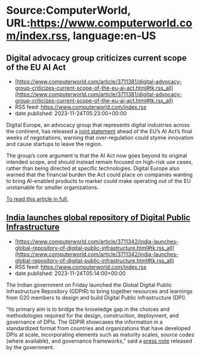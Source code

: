 # Source:ComputerWorld, URL:https://www.computerworld.com/index.rss, language:en-US

## Digital advocacy group criticizes current scope of the EU AI Act
 - [https://www.computerworld.com/article/3711381/digital-advocacy-group-criticizes-current-scope-of-the-eu-ai-act.html#tk.rss_all](https://www.computerworld.com/article/3711381/digital-advocacy-group-criticizes-current-scope-of-the-eu-ai-act.html#tk.rss_all)
 - RSS feed: https://www.computerworld.com/index.rss
 - date published: 2023-11-24T05:23:00+00:00

<article>
	<section class="page">
<p>Digital Europe, an advocacy group that represents digital industries across the continent, has released a <a href="https://www.digitaleurope.org/news/joint-statement-lets-give-ai-in-europe-a-fighting-chance/" rel="nofollow">joint statement</a> ahead of the EU’s AI Act’s final weeks of negotiations, warning that over-regulation could stymie innovation and cause startups to leave the region.</p><p>The group’s core argument is that the AI Act now goes beyond its original intended scope, and should instead remain focused on high-risk use cases, rather than being directed at specific technologies. Digital Europe also warned that the financial burden the Act could place on companies wanting to bring AI-enabled products to market could make operating out of the EU unstainable for smaller organizations.</p><p class="jumpTag"><a href="/article/3711381/digital-advocacy-group-criticizes-current-scope-of-the-eu-ai-act.html#jump">To read this article in full, 

## India launches global repository of Digital Public Infrastructure
 - [https://www.computerworld.com/article/3711342/india-launches-global-repository-of-digital-public-infrastructure.html#tk.rss_all](https://www.computerworld.com/article/3711342/india-launches-global-repository-of-digital-public-infrastructure.html#tk.rss_all)
 - RSS feed: https://www.computerworld.com/index.rss
 - date published: 2023-11-24T05:14:00+00:00

<article>
	<section class="page">
<p>The Indian government on Friday launched the Global Digital Public Infrastructure Repository (GDPIR) to bring together resources and learnings from G20 members to design and build Digital Public Infrastructure (DPI). </p><p>“Its primary aim is to bridge the knowledge gap in the choices and methodologies required for the design, construction, deployment, and governance of DPIs. The GDPIR showcases the information in a standardized format from countries and organizations that have developed DPIs at scale, incorporating elements such as maturity scales, source codes (where available), and governance frameworks,” said a <a href="https://pib.gov.in/PressReleaseIframePage.aspx?PRID=1979113#:~:text=The%20GDPIR%20showcases%20the%20information,available)%2C%20and%20governance%20frameworks." rel="nofollow">press note</a> released by the government.</p><p class="jumpTag"><a href="/article/3711342/india-launches-global-repository-of-digital-public-infrastruct

